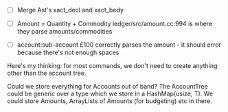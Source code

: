 - [ ] Merge Ast's xact_decl and xact_body

- [ ] Amount = Quantity + Commodity
      ledger/src/amount.cc:994 is where they parse amounts/commodities
- [ ] account:sub-account £100 correctly parses the amount - it should error because there's not enough spaces


Here's my thinking: for most commands, we don't need to create anything other than the account tree.

Could we store everything for Accounts out of band? The AccountTree could be generic over a type which we store in a HashMap(usize, T). We could store Amounts, ArrayLists of Amounts (for budgeting) etc in there.
